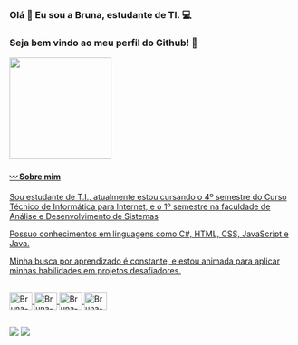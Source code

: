 ### Olá 👋 Eu sou a Bruna, estudante de TI. 💻
<h3> Seja bem vindo ao meu perfil do Github! 🚀 </h3>

<div>
  <a href=https://github.com/brunasantoss95>
    <img height="180em" src="https://github-readme-stats.vercel.app/api?username=brunasantoss95&theme=synthwave&show_icons=true&include_all_comits-true&count-private_true"/>
</div>

<div><h4>〰️ Sobre mim</h4>
<p>Sou estudante de T.I., atualmente estou cursando o 4º semestre do Curso Técnico de Informática para Internet, e o 1º semestre na faculdade de Análise e Desenvolvimento de Sistemas
  <p>Possuo conhecimentos em linguagens como C#, HTML, CSS, JavaScript e Java.</p> 
  <p>Minha busca por aprendizado é constante, e estou animada para aplicar minhas habilidades em projetos desafiadores.</p>
</div>

<div style="display: inline_block"><br>
  <img align="center" alt="Bruna-C#" height="30" width="40" src="https://cdn.jsdelivr.net/gh/devicons/devicon/icons/csharp/csharp-original.svg" />
  <img align="center" alt="Bruna-html" height="30" width="40" src="https://cdn.jsdelivr.net/gh/devicons/devicon/icons/html5/html5-original.svg" />
  <img align="center" alt="Bruna-css" height="30" width="40" src="https://cdn.jsdelivr.net/gh/devicons/devicon/icons/css3/css3-original.svg" />
  <img align="center" alt="Bruna-oracle" height="30" width="40" src="https://cdn.jsdelivr.net/gh/devicons/devicon/icons/oracle/oracle-original.svg" />
                    
</div>

##

<div>
  <a href="https://www.instagram.com/brunatech_" target="_blank"><img src="https://img.shields.io/badge/Instagram-E4405F?style=for-the-badge&logo=instagram&logoColor=white" target="_blank"></a>
    <a href="https://www.linkedin.com/in/brunassantos95/" target="_blank"><img src="https://img.shields.io/badge/-LinkedIn-%230077B5?style=for-the-badge&logo=linkedin&logoColor=white" target="_blank"></a> 

  </div>
